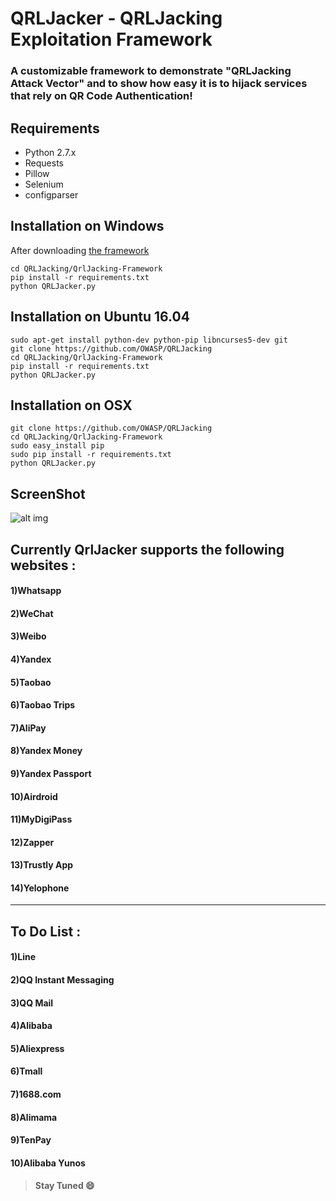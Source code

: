 # QRLJacker - QRLJacking Exploitation Framework
### A customizable framework to demonstrate "QRLJacking Attack Vector" and to show how easy it is to hijack services that rely on QR Code Authentication!

## Requirements
* Python 2.7.x
* Requests
* Pillow
* Selenium
* configparser

## Installation on Windows

After downloading [the framework](https://github.com/OWASP/QRLJacking)

    cd QRLJacking/QrlJacking-Framework
    pip install -r requirements.txt
    python QRLJacker.py

## Installation on Ubuntu 16.04

    sudo apt-get install python-dev python-pip libncurses5-dev git
    git clone https://github.com/OWASP/QRLJacking
    cd QRLJacking/QrlJacking-Framework
    pip install -r requirements.txt
    python QRLJacker.py

## Installation on OSX

    git clone https://github.com/OWASP/QRLJacking
    cd QRLJacking/QrlJacking-Framework
    sudo easy_install pip
    sudo pip install -r requirements.txt
    python QRLJacker.py

## ScreenShot
![alt img](https://github.com/OWASP/QRLJacking/blob/master/QrlJacking-Framework/ScreenShot.JPG)

## Currently QrlJacker supports the following websites :
#### 1)Whatsapp
#### 2)WeChat
#### 3)Weibo
#### 4)Yandex
#### 5)Taobao
#### 6)Taobao Trips
#### 7)AliPay
#### 8)Yandex Money
#### 9)Yandex Passport
#### 10)Airdroid
#### 11)MyDigiPass
#### 12)Zapper
#### 13)Trustly App
#### 14)Yelophone

------------------

## To Do List :
#### 1)Line
#### 2)QQ Instant Messaging
#### 3)QQ Mail
#### 4)Alibaba
#### 5)Aliexpress
#### 6)Tmall
#### 7)1688.com
#### 8)Alimama
#### 9)TenPay
#### 10)Alibaba Yunos

> #### Stay Tuned :smile:
